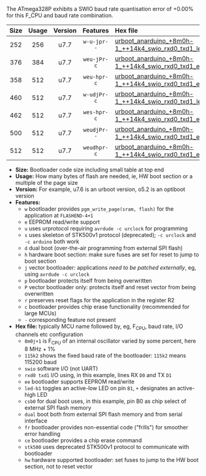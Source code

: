 The ATmega328P exhibits a SWIO baud rate quantisation error of +0.00% for this F_CPU and baud rate combination.

|Size|Usage|Version|Features|Hex file|
|:-:|:-:|:-:|:-:|:--|
|252|256|u7.7|`w-u-jpr--`|[urboot_anarduino_+8m0h-1_++14k4_swio_rxd0_txd1_led+b1.hex](https://raw.githubusercontent.com/stefanrueger/urboot.hex/main/boards/anarduino/internal_oscillator/fcpu_+8m0h-1/br_++14k4/urboot_anarduino_+8m0h-1_++14k4_swio_rxd0_txd1_led+b1.hex)|
|376|384|u7.7|`weu-jPr-c`|[urboot_anarduino_+8m0h-1_++14k4_swio_rxd0_txd1_ee_led+b1_fr_ce.hex](https://raw.githubusercontent.com/stefanrueger/urboot.hex/main/boards/anarduino/internal_oscillator/fcpu_+8m0h-1/br_++14k4/urboot_anarduino_+8m0h-1_++14k4_swio_rxd0_txd1_ee_led+b1_fr_ce.hex)|
|358|512|u7.7|`weu-hpr-c`|[urboot_anarduino_+8m0h-1_++14k4_swio_rxd0_txd1_ee_led+b1_fr_ce_hw.hex](https://raw.githubusercontent.com/stefanrueger/urboot.hex/main/boards/anarduino/internal_oscillator/fcpu_+8m0h-1/br_++14k4/urboot_anarduino_+8m0h-1_++14k4_swio_rxd0_txd1_ee_led+b1_fr_ce_hw.hex)|
|460|512|u7.7|`w-udjPr-c`|[urboot_anarduino_+8m0h-1_++14k4_swio_rxd0_txd1_led+b1_csd5_dual_fr_ce.hex](https://raw.githubusercontent.com/stefanrueger/urboot.hex/main/boards/anarduino/internal_oscillator/fcpu_+8m0h-1/br_++14k4/urboot_anarduino_+8m0h-1_++14k4_swio_rxd0_txd1_led+b1_csd5_dual_fr_ce.hex)|
|462|512|u7.7|`wes-hpr-c`|[urboot_anarduino_+8m0h-1_++14k4_swio_rxd0_txd1_ee_led+b1_fr_ce_stk500_hw.hex](https://raw.githubusercontent.com/stefanrueger/urboot.hex/main/boards/anarduino/internal_oscillator/fcpu_+8m0h-1/br_++14k4/urboot_anarduino_+8m0h-1_++14k4_swio_rxd0_txd1_ee_led+b1_fr_ce_stk500_hw.hex)|
|500|512|u7.7|`weudjPr--`|[urboot_anarduino_+8m0h-1_++14k4_swio_rxd0_txd1_ee_led+b1_csd5_dual_fr.hex](https://raw.githubusercontent.com/stefanrueger/urboot.hex/main/boards/anarduino/internal_oscillator/fcpu_+8m0h-1/br_++14k4/urboot_anarduino_+8m0h-1_++14k4_swio_rxd0_txd1_ee_led+b1_csd5_dual_fr.hex)|
|512|512|u7.7|`weudhpr-c`|[urboot_anarduino_+8m0h-1_++14k4_swio_rxd0_txd1_ee_led+b1_csd5_dual_fr_ce_hw.hex](https://raw.githubusercontent.com/stefanrueger/urboot.hex/main/boards/anarduino/internal_oscillator/fcpu_+8m0h-1/br_++14k4/urboot_anarduino_+8m0h-1_++14k4_swio_rxd0_txd1_ee_led+b1_csd5_dual_fr_ce_hw.hex)|

- **Size:** Bootloader code size including small table at top end
- **Usage:** How many bytes of flash are needed, ie, HW boot section or a multiple of the page size
- **Version:** For example, u7.6 is an urboot version, o5.2 is an optiboot version
- **Features:**
  + `w` bootloader provides `pgm_write_page(sram, flash)` for the application at `FLASHEND-4+1`
  + `e` EEPROM read/write support
  + `u` uses urprotocol requiring `avrdude -c urclock` for programming
  + `s` uses skeleton of STK500v1 protocol (deprecated); `-c urclock` and `-c arduino` both work
  + `d` dual boot (over-the-air programming from external SPI flash)
  + `h` hardware boot section: make sure fuses are set for reset to jump to boot section
  + `j` vector bootloader: applications *need to be patched externally*, eg, using `avrdude -c urclock`
  + `p` bootloader protects itself from being overwritten
  + `P` vector bootloader only: protects itself and reset vector from being overwritten
  + `r` preserves reset flags for the application in the register R2
  + `c` bootloader provides chip erase functionality (recommended for large MCUs)
  + `-` corresponding feature not present
- **Hex file:** typically MCU name followed by, eg, F<sub>CPU</sub>, baud rate, I/O channels etc configuration
  + `8m0j+1` is F<sub>CPU</sub> of an internal oscillator varied by some percent, here 8 MHz + 1%
  + `115k2` shows the fixed baud rate of the bootloader: `115k2` means 115200 baud
  + `swio` software I/O (not UART)
  + `rxd0 txd1` I/O using, in this example, lines RX `D0` and TX `D1`
  + `ee` bootloader supports EEPROM read/write
  + `led-b1` toggles an active-low LED on pin `B1`, `+` designates an active-high LED
  + `csb0` for dual boot uses, in this example, pin B0 as chip select of external SPI flash memory
  + `dual` boot both from external SPI flash memory and from serial interface
  + `fr` bootloader provides non-essential code ("frills") for smoother error handling
  + `ce` bootloader provides a chip erase command
  + `stk500` uses deprecated STK500v1 protocol to communicate with bootloader
  + `hw` hardware supported bootloader: set fuses to jump to the HW boot section, not to reset vector
